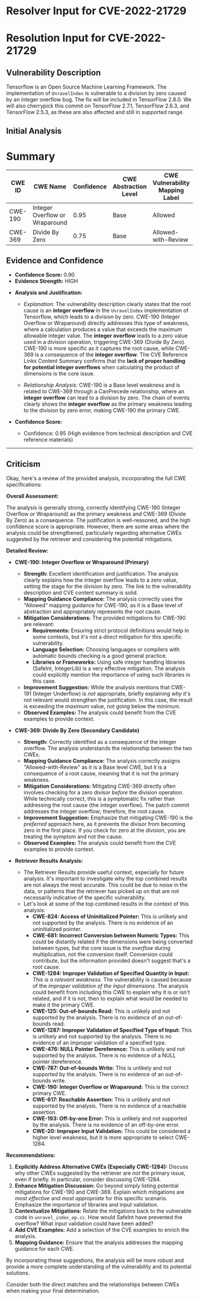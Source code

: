 # Resolver Input for CVE-2022-21729

# Resolution Input for CVE-2022-21729

## Vulnerability Description
Tensorflow is an Open Source Machine Learning Framework. The implementation of `UnravelIndex` is vulnerable to a division by zero caused by an integer overflow bug. The fix will be included in TensorFlow 2.8.0. We will also cherrypick this commit on TensorFlow 2.7.1, TensorFlow 2.6.3, and TensorFlow 2.5.3, as these are also affected and still in supported range.

## Initial Analysis
# Summary
| CWE ID | CWE Name | Confidence | CWE Abstraction Level | CWE Vulnerability Mapping Label | CWE-Vulnerability Mapping Notes |
|---|---|---|---|---|---|
| CWE-190 | Integer Overflow or Wraparound | 0.95 | Base | Allowed | Primary CWE |
| CWE-369 | Divide By Zero | 0.75 | Base | Allowed-with-Review | Secondary Candidate |

## Evidence and Confidence

*   **Confidence Score:** 0.90
*   **Evidence Strength:** HIGH

- **Analysis and Justification:**  
  - *Explanation:* The vulnerability description clearly states that the root cause is an **integer overflow** in the `UnravelIndex` implementation of Tensorflow, which leads to a division by zero. CWE-190 (Integer Overflow or Wraparound) directly addresses this type of weakness, where a calculation produces a value that exceeds the maximum allowable integer value. The **integer overflow** leads to a zero value used in a division operation, triggering CWE-369 (Divide By Zero). CWE-190 is more specific as it captures the root cause, while CWE-369 is a consequence of the **integer overflow**. The CVE Reference Links Content Summary confirms that the **lack of proper handling for potential integer overflows** when calculating the product of dimensions is the core issue.
  
  - *Relationship Analysis:* CWE-190 is a Base level weakness and is related to CWE-369 through a CanPrecede relationship, where an **integer overflow** can lead to a division by zero. The chain of events clearly shows the **integer overflow** as the primary weakness leading to the division by zero error, making CWE-190 the primary CWE.

- **Confidence Score:**  
  - Confidence: 0.95 (High evidence from technical description and CVE reference materials)

---

## Criticism
Okay, here's a review of the provided analysis, incorporating the full CWE specifications:

**Overall Assessment:**

The analysis is generally strong, correctly identifying CWE-190 (Integer Overflow or Wraparound) as the primary weakness and CWE-369 (Divide By Zero) as a consequence. The justification is well-reasoned, and the high confidence score is appropriate. However, there are some areas where the analysis could be strengthened, particularly regarding alternative CWEs suggested by the retriever and considering the potential mitigations.

**Detailed Review:**

*   **CWE-190: Integer Overflow or Wraparound (Primary)**

    *   **Strength:**  Excellent identification and justification. The analysis clearly explains how the integer overflow leads to a zero value, setting the stage for the division by zero. The link to the vulnerability description and CVE content summary is solid.
    *   **Mapping Guidance Compliance:** The analysis correctly uses the "Allowed" mapping guidance for CWE-190, as it is a Base level of abstraction and appropriately represents the root cause.
    *   **Mitigation Considerations:** The provided mitigations for CWE-190 are relevant:
        *   **Requirements:**  Ensuring strict protocol definitions would help in some contexts, but it's not a *direct* mitigation for this specific vulnerability.
        *   **Language Selection:** Choosing languages or compilers with automatic bounds checking is a good general practice.
        *   **Libraries or Frameworks:** Using safe integer handling libraries (SafeInt, IntegerLib) is a very effective mitigation.  The analysis could explicitly mention the importance of using such libraries in this case.
    *   **Improvement Suggestion:**  While the analysis mentions that CWE-191 (Integer Underflow) is *not* appropriate, briefly explaining *why* it's not relevant would strengthen the justification.  In this case, the result is exceeding the *maximum* value, not going below the minimum.
    *    **Observed Examples:** The analysis could benefit from the CVE examples to provide context.

*   **CWE-369: Divide By Zero (Secondary Candidate)**

    *   **Strength:** Correctly identified as a consequence of the integer overflow. The analysis understands the relationship between the two CWEs.
    *   **Mapping Guidance Compliance:** The analysis correctly assigns "Allowed-with-Review" as it is a Base level CWE, but it is a consequence of a root cause, meaning that it is not the primary weakness.
    *   **Mitigation Considerations:** Mitigating CWE-369 directly often involves checking for a zero divisor *before* the division operation. While technically correct, this is a symptomatic fix rather than addressing the root cause (the integer overflow). The patch commit addresses the integer overflow; therefore, the root cause.
    *   **Improvement Suggestion:** Emphasize that mitigating CWE-190 is the *preferred* approach here, as it prevents the divisor from becoming zero in the first place. If you check for zero at the division, you are treating the symptom and not the cause.
    *   **Observed Examples:** The analysis could benefit from the CVE examples to provide context.

*   **Retriever Results Analysis:**

    *   The Retriever Results provide useful context, especially for future analysis. It's important to investigate why the top combined results are not always the most accurate. This could be due to noise in the data, or patterns that the retriever has picked up on that are not necessarily indicative of the specific vulnerability.
    *   Let's look at some of the top combined results in the context of this analysis:
        *   **CWE-824: Access of Uninitialized Pointer:** This is unlikely and not supported by the analysis. There is no evidence of an uninitialized pointer.
        *   **CWE-681: Incorrect Conversion between Numeric Types:** This *could* be distantly related if the dimensions were being converted between types, but the core issue is the *overflow* during multiplication, not the conversion itself. Conversion could contribute, but the information provided doesn't suggest that's a root cause.
        *   **CWE-1284: Improper Validation of Specified Quantity in Input:** *This is a relevant weakness*. The vulnerability is caused because of the *improper validation of the input dimensions*.  The analysis could benefit from including this CWE to explain why it is or isn't related, and if it is not, then to explain what would be needed to make it the primary CWE.
        *   **CWE-125: Out-of-bounds Read:** This is unlikely and not supported by the analysis. There is no evidence of an out-of-bounds read.
        *   **CWE-1287: Improper Validation of Specified Type of Input:** This is unlikely and not supported by the analysis. There is no evidence of an improper validation of a specified type.
        *   **CWE-476: NULL Pointer Dereference:** This is unlikely and not supported by the analysis. There is no evidence of a NULL pointer dereference.
        *   **CWE-787: Out-of-bounds Write:** This is unlikely and not supported by the analysis. There is no evidence of an out-of-bounds write.
        *   **CWE-190: Integer Overflow or Wraparound:** This is the correct primary CWE.
        *   **CWE-617: Reachable Assertion:** This is unlikely and not supported by the analysis. There is no evidence of a reachable assertion.
        *   **CWE-193: Off-by-one Error:** This is unlikely and not supported by the analysis. There is no evidence of an off-by-one error.
        *   **CWE-20: Improper Input Validation:** This could be considered a higher level weakness, but it is more appropriate to select CWE-1284.

**Recommendations:**

1.  **Explicitly Address Alternative CWEs (Especially CWE-1284):** Discuss why other CWEs suggested by the retriever are *not* the primary issue, even if briefly. In particular, consider discussing CWE-1284.
2.  **Enhance Mitigation Discussion:** Go beyond simply listing potential mitigations for CWE-190 and CWE-369.  Explain which mitigations are *most effective* and *most appropriate* for this specific scenario. Emphasize the importance of libraries and input validation.
3.  **Contextualize Mitigations:**  Relate the mitigations back to the vulnerable code in `unravel_index_op.cc`. How would SafeInt have prevented the overflow? What input validation could have been added?
4.  **Add CVE Examples:** Add a selection of the CVE examples to enrich the analysis.
5.  **Mapping Guidance:** Ensure that the analysis addresses the mapping guidance for each CWE.

By incorporating these suggestions, the analysis will be more robust and provide a more complete understanding of the vulnerability and its potential solutions.

Consider both the direct matches and the relationships between CWEs
when making your final determination.
        